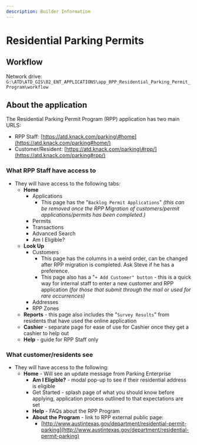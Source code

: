 ```yaml
---
description: Builder Information
---
```


# Residential Parking Permits

## Workflow

Network drive: `G:\ATD\ATD_GIS\02_ENT_APPLICATIONS\app_RPP_Residential_Parking_Permit_Program\workflow`

## About the application

The Residential Parking Permit Program \(RPP\) application has two main URLS:

* RPP Staff: [https://atd.knack.com/parking\#home](https://atd.knack.com/parking#home/)
* Customer/Resident: [https://atd.knack.com/parking\#rpp/](https://atd.knack.com/parking#rpp/)

### What RPP Staff have access to

* They will have access to the following tabs: 
  * **Home**
    * Applications
      * This page has the "`Backlog Permit Applications`" _\(this can be removed once the RPP Migration of customers/permit applications/permits has been completed.\)_
    * Permits
    * Transactions
    * Advanced Search
    * Am I Eligible?
  * **Look Up**
    * Customers
      * This page has the columns in a weird order, can be changed after RPP migration is completed. Ask Steve if he has a preference.
      * This page also has a "`+ Add Customer" button` - this is a quick way for internal staff to enter a new customer and RPP application _\(for those that submit through the mail or used for rare occurrences\)_ 
    * Addresses
    * RPP Zones
  * **Reports** - this page also includes the "`Survey Results`" from residents that have used the online application
  * **Cashier** - separate page for ease of use for Cashier once they get a cashier to help out
  * **Help** - guide for RPP Staff only

### **What customer/residents see**

* They will have access to the following:
  * **Home** - Will see an update message from Parking Enterprise
    * **Am I Eligible?** - modal pop-up to see if their residential address is eligible
    * Get Started - splash page of what you should know before applying, application process outlined to that expectations are set 
    * **Help** - FAQs about the RPP Program
    * **About the Program** - link to RPP external public page: 
      * [http://www.austintexas.gov/department/residential-permit-parking](http://www.austintexas.gov/department/residential-permit-parking)



